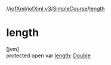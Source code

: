 //[iofXml](../../../index.md)/[iofXml.v3](../index.md)/[SimpleCourse](index.md)/[length](length.md)

# length

[jvm]\
protected open var [length](length.md): [Double](https://docs.oracle.com/javase/8/docs/api/java/lang/Double.html)
